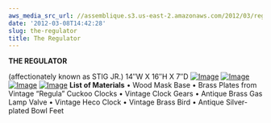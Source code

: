 ```yaml
---
aws_media_src_url: //assemblique.s3.us-east-2.amazonaws.com/2012/03/regulator-blck1.jpg
date: '2012-03-08T14:42:28'
slug: the-regulator
title: The Regulator
---
```


 **THE REGULATOR**

 (affectionately known as STIG JR.)  14″W X 16″H X 7″D  [![Image](//assemblique.s3.us-east-2.amazonaws.com/2012/03/regulator-blck1.jpg?w=487)](//assemblique.s3.us-east-2.amazonaws.com/2012/03/regulator-blck1.jpg)  [![Image](//assemblique.s3.us-east-2.amazonaws.com/2012/03/regulator.jpg?w=487)](//assemblique.s3.us-east-2.amazonaws.com/2012/03/regulator.jpg)  [![Image](//assemblique.s3.us-east-2.amazonaws.com/2012/03/regulator-side1.jpg?w=487)](//assemblique.s3.us-east-2.amazonaws.com/2012/03/regulator-side1.jpg)  [![Image](//assemblique.s3.us-east-2.amazonaws.com/2012/03/regulator-side2.jpg?w=487)](//assemblique.s3.us-east-2.amazonaws.com/2012/03/regulator-side2.jpg)  **List of Materials**  • Wood Mask Base • Brass Plates from Vintage “Regula” Cuckoo Clocks • Vintage Clock Gears • Antique Brass Gas Lamp Valve • Vintage Heco Clock • Vintage Brass Bird • Antique Silver-plated Bowl Feet